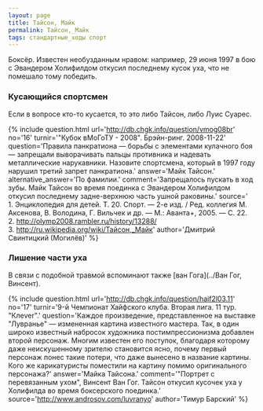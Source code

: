```yaml
---
layout: page
title: Тайсон, Майк
permalink: Тайсон,_Майк
tags: стандартные_ходы спорт
---
```

Боксёр. Известен необузданным нравом: например, 29 июня 1997 в бою с Эвандером Холифилдом откусил последнему кусок уха, что не помешало тому победить.

### Кусающийся спортсмен 
Если в вопросе кто-то кусается, то это либо Тайсон, либо Луис Суарес.

{% include question.html
url='http://db.chgk.info/question/vmog08br'
no='16'
turnir='"Кубок вМоГоТУ - 2008". Брэйн-ринг. 2008-11-22'
question='Правила панкратиона — борьбы с элементами кулачного боя — запрещали выворачивать пальцы противника и надевать металлические нарукавники. Назовите спортсмена, который в 1997 году нарушил третий запрет панкратиона.'
answer='Майк Тайсон.'
alternative_answer='По фамилии.'
comment='Запрещалось пускать в ход зубы. Майк Тайсон во время поединка с Эвандером Холифилдом откусил последнему задне-верхнюю часть ушной раковины.'
source='<br>1. Энциклопедия для детей. Т. 20. Спорт. — 2-е изд. / Ред. коллегия М. Аксенова, В. Володина, Г. Вильчек и др. — М.: Аванта+, 2005. — С. 22. 
    <br>2. http://olymp2008.rambler.ru/history/13288/
    <br>3. http://ru.wikipedia.org/wiki/Тайсон,_Майк'
author='Дмитрий Свинтицкий (Могилёв)'
 %}

### Лишение части уха 
В связи с подобной травмой вспоминают также [ван Гога](../Ван Гог, Винсент).

{% include question.html
url='http://db.chgk.info/question/haif2l03.11'
no='17'
turnir='9-й Чемпионат Хайфского клуба. Вторая лига. 11 тур. "Клеver".'
question='Каждое произведение, представленное на выставке "Лувранье" — измененная картина известного мастера. Так, в один широко известный набросок художника постимпрессионизма добавлен второй персонаж. Многим известен его поступок, благодаря которому даже неискушенному зрителю становится ясно, почему первый персонаж понес такие потери, что даже вынесено в название картины. Кого же карикатуристы поместили на картину помимо оригинального персонажа?'
answer='Майка Тайсона.'
comment='"Портрет с перевязанным ухом", Винсент Ван Гог. Тайсон откусил кусочек уха у Холифилда во время боксерского поединка.'
source='http://www.androsov.com/luvranyo'
author='Тимур Барский'
 %}

 